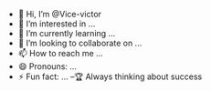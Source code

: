 - 👋 Hi, I’m @Vice-victor
- 👀 I’m interested in ...
- 🌱 I’m currently learning ...
- 💞️ I’m looking to collaborate on ...
- 📫 How to reach me ...
- 😄 Pronouns: ...
- ⚡ Fun fact: ...
–🏆 Always thinking about success
<!---
Vice-victor/Vice-victor is a ✨ special ✨ repository because its `README.md` (this file) appears on your GitHub profile.
You can click the Preview link to take a look at your changes.
--->
